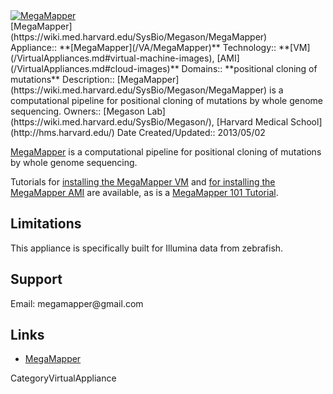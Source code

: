 <div class='center'>
<a href='http://linkToVirtApplOrOrg'><img src='/MegasonLabLogo.png' alt='MegaMapper'  /></a>
</div>

<div class="title">[MegaMapper](https://wiki.med.harvard.edu/SysBio/Megason/MegaMapper)</div>



<div class='dictbox'>
 Appliance:: **[MegaMapper](/VA/MegaMapper)**
 Technology:: **[VM](/VirtualAppliances.md#virtual-machine-images), [AMI](/VirtualAppliances.md#cloud-images)**
 Domains:: **positional cloning of mutations** 
 Description:: [MegaMapper](https://wiki.med.harvard.edu/SysBio/Megason/MegaMapper) is a computational pipeline for positional cloning of mutations by whole genome sequencing. 
 Owners:: [Megason Lab](https://wiki.med.harvard.edu/SysBio/Megason/), [Harvard Medical School](http://hms.harvard.edu/)
 Date Created/Updated:: 2013/05/02
</div>

[MegaMapper](https://wiki.med.harvard.edu/SysBio/Megason/MegaMapper) is a computational pipeline for positional cloning of mutations by whole genome sequencing. 

Tutorials for [installing the MegaMapper VM](http://megason.med.harvard.edu/downloads/VB_MM_Galaxy_tutorial.htm) and [for installing the MegaMapper AMI](http://megason.med.harvard.edu/downloads/MM_AMI.htm) are available, as is a [MegaMapper 101 Tutorial](http://megason.med.harvard.edu/downloads/MM_tutorial.htm).


## Limitations

This appliance is specifically built for Illumina data from zebrafish.

## Support

Email: megamapper&#64;gmail&#46;com

## Links

* [MegaMapper](https://wiki.med.harvard.edu/SysBio/Megason/MegaMapper)

CategoryVirtualAppliance
